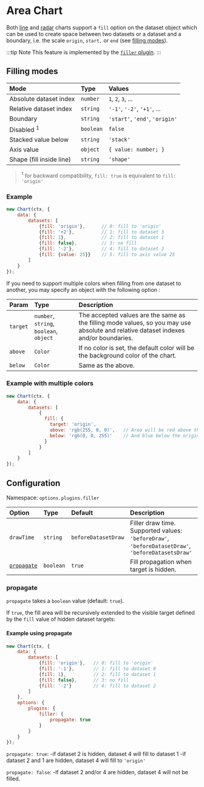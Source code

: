 # Area Chart

Both [line](./line.md) and [radar](./radar.md) charts support a `fill` option on the dataset object which can be used to create space between two datasets or a dataset and a boundary, i.e. the scale `origin`, `start,` or `end` (see [filling modes](#filling-modes)).

:::tip Note
This feature is implemented by the [`filler` plugin](https://github.com/chartjs/Chart.js/blob/master/src/plugins/plugin.filler.js).
:::

## Filling modes

| Mode | Type | Values |
| :--- | :--- | :--- |
| Absolute dataset index | `number` | `1`, `2`, `3`, ... |
| Relative dataset index | `string` | `'-1'`, `'-2'`, `'+1'`, ... |
| Boundary | `string` | `'start'`, `'end'`, `'origin'` |
| Disabled <sup>1</sup> | `boolean` | `false` |
| Stacked value below | `string` | `'stack'` |
| Axis value | `object` | `{ value: number; }` |
| Shape (fill inside line) | `string` | `'shape'` |

> <sup>1</sup> for backward compatibility, `fill: true` is equivalent to `fill: 'origin'`<br/>

### Example

```javascript
new Chart(ctx, {
    data: {
        datasets: [
            {fill: 'origin'},      // 0: fill to 'origin'
            {fill: '+2'},          // 1: fill to dataset 3
            {fill: 1},             // 2: fill to dataset 1
            {fill: false},         // 3: no fill
            {fill: '-2'},          // 4: fill to dataset 2
            {fill: {value: 25}}    // 5: fill to axis value 25
        ]
    }
});
```

If you need to support multiple colors when filling from one dataset to another, you may specify an object with the following option :

| Param | Type | Description |
| :--- | :--- | :--- |
| `target` | `number`, `string`, `boolean`, `object` | The accepted values are the same as the filling mode values, so you may use absolute and relative dataset indexes and/or boundaries. |
| `above` | `Color` | If no color is set, the default color will be the background color of the chart. |
| `below` | `Color` | Same as the above. |

### Example with multiple colors

```javascript
new Chart(ctx, {
    data: {
        datasets: [
            {
              fill: {
                target: 'origin',
                above: 'rgb(255, 0, 0)',   // Area will be red above the origin
                below: 'rgb(0, 0, 255)'    // And blue below the origin
              }
            }
        ]
    }
});
```

## Configuration

Namespace: `options.plugins.filler`

| Option | Type | Default | Description |
| :--- | :--- | :--- | :--- |
| `drawTime` | `string` | `beforeDatasetDraw` | Filler draw time. Supported values: `'beforeDraw'`, `'beforeDatasetDraw'`, `'beforeDatasetsDraw'`
| [`propagate`](#propagate) | `boolean` | `true` | Fill propagation when target is hidden.

### propagate

`propagate` takes a `boolean` value (default: `true`).

If `true`, the fill area will be recursively extended to the visible target defined by the `fill` value of hidden dataset targets:

#### Example using propagate

```javascript
new Chart(ctx, {
    data: {
        datasets: [
            {fill: 'origin'},   // 0: fill to 'origin'
            {fill: '-1'},       // 1: fill to dataset 0
            {fill: 1},          // 2: fill to dataset 1
            {fill: false},      // 3: no fill
            {fill: '-2'}        // 4: fill to dataset 2
        ]
    },
    options: {
        plugins: {
            filler: {
                propagate: true
            }
        }
    }
});
```

`propagate: true`:
-if dataset 2 is hidden, dataset 4 will fill to dataset 1
-if dataset 2 and 1 are hidden, dataset 4 will fill to `'origin'`

`propagate: false`:
-if dataset 2 and/or 4 are hidden, dataset 4 will not be filled.
